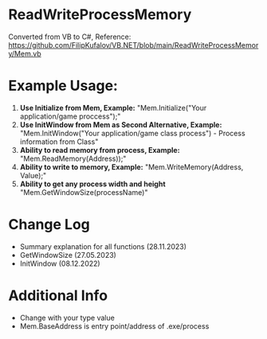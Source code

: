 # ReadWriteProcessMemory
Converted from VB to C#, Reference: https://github.com/FilipKufalov/VB.NET/blob/main/ReadWriteProcessMemory/Mem.vb
# Example Usage:
1. **Use Initialize from Mem, Example:** "Mem.Initialize("Your application/game proccess");"
2. **Use InitWindow from Mem as Second Alternative, Example:** "Mem.InitWindow("Your application/game class process") - Process information from Class" 
3. **Ability to read memory from process, Example:** "Mem.ReadMemory<T>(Address));"
4. **Ability to write to memory, Example:** "Mem.WriteMemory<T>(Address, Value);"
5. **Ability to get any process width and height** "Mem.GetWindowSize(processName)"
# Change Log

- Summary explanation for all functions (28.11.2023)
- GetWindowSize (27.05.2023)
- InitWindow (08.12.2022)
# Additional Info
- Change <T> with your type value
- Mem.BaseAddress is entry point/address of .exe/process
